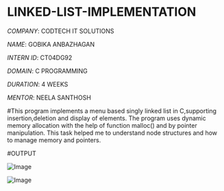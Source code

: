 # LINKED-LIST-IMPLEMENTATION

*COMPANY*: CODTECH IT SOLUTIONS

*NAME*: GOBIKA ANBAZHAGAN

*INTERN ID*: CT04DG92

*DOMAIN*: C PROGRAMMING

*DURATION*: 4 WEEKS

*MENTOR*: NEELA SANTHOSH
 
#This program implements a menu based singly linked list in C,supporting insertion,deletion and display of elements. The program uses dynamic memory allocation with the help of function malloc() and by pointer manipulation. This task helped me to understand node structures and how to manage memory and pointers.

#OUTPUT

![Image](https://github.com/user-attachments/assets/40b3f79c-a9d0-4d28-b036-a05b0d331b17)


![Image](https://github.com/user-attachments/assets/7b5c4231-dca8-468e-b48b-1afa7e09cdf7)
